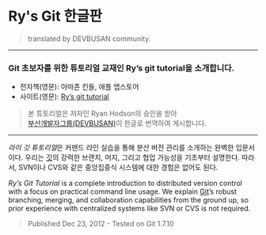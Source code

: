 Ry's Git 한글판
=====================================================
> translated by DEVBUSAN community.

---------------------------------------------------------------------------------

### Git 초보자를 위한 튜토리얼 교재인 Ry’s git tutorial을 소개합니다.
- 전자책(영문): 아마존 킨들, 애플 앱스토어
- 사이트(영문): [Ry’s git tutorial](http://rypress.com/tutorials/git/index)

> 본 튜토리얼은 저자인 Ryan Hodson의 승인을 받아  
[부산개발자그룹(DEVBUSAN)](http://www.devbusan.com/)이 한글로 번역하여 게시합니다. 

---------------------------------------------------------------------------------

*라이 깃 튜토리얼*은 커맨드 라인 실습을 통해 분산 버전 관리를 소개하는 완벽한 입문서이다. 
우리는 [깃](http://git-scm.com/)의 강력한 브랜치, 머지, 그리고 협업 가능성을 기초부터 설명한다. 
따라서, SVN이나 CVS와 같은 중앙집중식 시스템에 대한 경험은 없어도 된다.

*Ry’s Git Tutorial* is a complete introduction to distributed version control 
with a focus on practical command line usage. 
We explain [Git](http://git-scm.com/)’s robust branching, merging, and collaboration capabilities 
from the ground up, so prior experience with centralized systems like SVN or CVS is not required. 
> Published Dec 23, 2012 - Tested on Git 1.7.10
